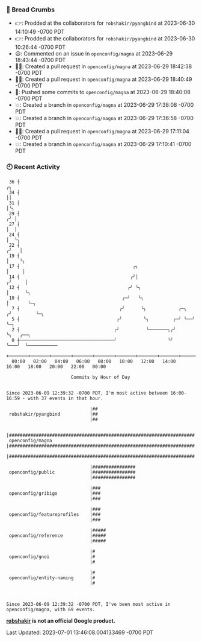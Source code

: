 ### 🍞 Bread Crumbs

 * 👉: Prodded at the collaborators for `robshakir/pyangbind` at 2023-06-30 14:10:49 -0700 PDT
 * 👉: Prodded at the collaborators for `robshakir/pyangbind` at 2023-06-30 10:26:44 -0700 PDT
 * 😃: Commented on an issue in `openconfig/magna` at 2023-06-29 18:43:44 -0700 PDT
 * ✍🏼: Created a pull request in `openconfig/magna` at 2023-06-29 18:42:38 -0700 PDT
 * ✍🏼: Created a pull request in `openconfig/magna` at 2023-06-29 18:40:49 -0700 PDT
 * 🚢: Pushed some commits to `openconfig/magna` at 2023-06-29 18:40:08 -0700 PDT
 * 💥: Created a branch in `openconfig/magna` at 2023-06-29 17:38:08 -0700 PDT
 * 💥: Created a branch in `openconfig/magna` at 2023-06-29 17:36:58 -0700 PDT
 * ✍🏼: Created a pull request in `openconfig/magna` at 2023-06-29 17:11:04 -0700 PDT
 * 💥: Created a branch in `openconfig/magna` at 2023-06-29 17:10:41 -0700 PDT

### 🕘 Recent Activity
```
 36 ┼                                                                    ╭╮
 34 ┤                                                                    ││
 31 ┤                                                                    │╰╮
 29 ┤                                                                   ╭╯ │
 27 ┤                                                                   │  │
 24 ┤                                                                   │  ╰╮
 22 ┤                                                                  ╭╯   │
 19 ┤                                                                  │    ╰╮
 17 ┤                                          ╭╮                      │     │
 14 ┤                                         ╭╯│                     ╭╯     │
 12 ┤                                        ╭╯ ╰╮                    │      ╰╮
 10 ┤                                      ╭─╯   ╰╮                   │       ╰─╮
  7 ┤                                     ╭╯      ╰╮            ╭─╮  ╭╯         ╰─╮
  5 ┤                                    ╭╯        ╰╮         ╭─╯ ╰──╯            ╰─╮
  2 ┤                                   ╭╯          ╰───────╮╭╯                     ╰╮   ╭──╮
  0 ┼───────────────────────────────────╯                   ╰╯                       ╰───╯  ╰───────────
    +───────+───────+───────+───────+───────+───────+───────+───────+───────+───────+───────+───────+────
  00:00   02:00   04:00   06:00   08:00   10:00   12:00   14:00   16:00   18:00   20:00   22:00   00:00   

						Commits by Hour of Day


Since 2023-06-09 12:39:32 -0700 PDT, I'm most active between 16:00-16:59 - with 37 events in that hour.

```



```
                               |##
 robshakir/pyangbind           |##
                               |##

                               |#####################################################################
 openconfig/magna              |#####################################################################
                               |#####################################################################

                               |################
 openconfig/public             |################
                               |################

                               |###
 openconfig/gribigo            |###
                               |###

                               |###
 openconfig/featureprofiles    |###
                               |###

                               |#####
 openconfig/reference          |#####
                               |#####

                               |#
 openconfig/gnoi               |#
                               |#

                               |#
 openconfig/entity-naming      |#
                               |#



Since 2023-06-09 12:39:32 -0700 PDT, I've been most active in openconfig/magna, with 69 events.

```
**[robshakir](mailto:robjs@google.com) is not an official Google product.**  


Last Updated: 2023-07-01 13:46:08.004133469 -0700 PDT
